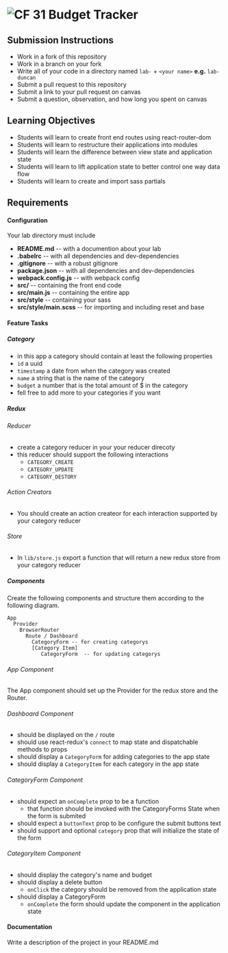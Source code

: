 # ![CF](http://i.imgur.com/7v5ASc8.png) 31 Budget Tracker

## Submission Instructions
  * Work in a fork of this repository
  * Work in a branch on your fork
  * Write all of your code in a directory named `lab-` + `<your name>` **e.g.** `lab-duncan`
  * Submit a pull request to this repository
  * Submit a link to your pull request on canvas
  * Submit a question, observation, and how long you spent on canvas  
  
## Learning Objectives  
* Students will learn to create front end routes using react-router-dom 
* Students will learn to restructure their applications into modules
* Students will learn the difference between view state and application state
* Students will learn to lift application state to better control one way data flow
* Students will learn to create and import sass partials

## Requirements  
#### Configuration  
Your lab directory must include  
* **README.md** -- with a documention about your lab
* **.babelrc** -- with all dependencies and dev-dependencies 
* **.gitignore** -- with a robust gitignore
* **package.json** -- with all dependencies and dev-dependencies 
* **webpack.config.js** -- with webpack config
* **src/** -- containing the front end code
* **src/main.js** -- containing the entire app
* **src/style** -- containing your sass
* **src/style/main.scss** -- for importing and including reset and base
 
#### Feature Tasks 
##### Category 
* in this app a category should contain at least the following properties
* `id` a uuid
* `timestamp` a date from when the category was created
* `name` a string that is the name of the category
* `budget` a number that is the total amount of $ in the category 
* fell free to add more to your categories if you want

##### Redux
###### Reducer
* create a category reducer in your your reducer direcoty
* this reducer should support the following interactions 
  * `CATEGORY_CREATE`
  * `CATEGORY_UPDATE`
  * `CATEGORY_DESTORY`

###### Action Creators
* You should create an action createor for each interaction supported by your category reducer

###### Store
* In `lib/store.js` export a function  that will return a new redux store from your category reducer

##### Components
Create the following components and structure them according to the following diagram.  
``` 
App
  Provider 
    BrowserRouter
      Route / Dashboard
        CategoryForm -- for creating categorys
        [Category Item]
           CategoryForm  -- for updating categorys
```

###### App Component 
The App component should set up the Provider for the redux store and the Router. 

###### Dashboard Component 
* should be displayed on the `/` route
* should use react-redux's `connect` to map state and dispatchable methods to props
* should display a `CategoryForm` for adding categories to the app state
* should display a `CategoryItem` for each category in the app state

###### CategoryForm Component
* should expect an `onComplete` prop to be a function
  * that function should be invoked with the CategoryForms State when the form is submited
* should expect a `buttonText` prop to be configure the submit buttons text
* should support and optional `category` prop that will initialize the state of the form

###### CategoryItem Component
* should display the category's name and budget
* should display a delete button
  * `onClick` the category should be removed from the application state
* should display a CategoryForm  
  * `onComplete` the form should update the component in the application state

####  Documentation  
Write a description of the project in your README.md
